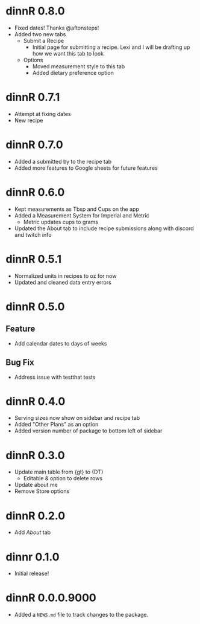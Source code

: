 # dinnR 0.8.0

- Fixed dates! Thanks @aftonsteps!
- Added two new tabs
  - Submit a Recipe
    - Initial page for submitting a recipe. Lexi and I will be drafting up how we want this tab to look
  - Options
    - Moved measurement style to this tab
    - Added dietary preference option

# dinnR 0.7.1

- Attempt at fixing dates
- New recipe

# dinnR 0.7.0

- Added a submitted by to the recipe tab
- Added more features to Google sheets for future features

# dinnR 0.6.0

- Kept measurements as Tbsp and Cups on the app
- Added a Measurement System for Imperial and Metric
  - Metric updates cups to grams
- Updated the About tab to include recipe submissions along with discord and twitch info

# dinnR 0.5.1

- Normalized units in recipes to oz for now
- Updated and cleaned data entry errors

# dinnR 0.5.0

## Feature

- Add calendar dates to days of weeks

## Bug Fix

- Address issue with testthat tests

# dinnR 0.4.0

- Serving sizes now show on sidebar and recipe tab
- Added "Other Plans" as an option
- Added version number of package to bottom left of sidebar

# dinnR 0.3.0

- Update main table from {gt} to {DT}
    - Editable & option to delete rows
- Update about me
- Remove Store options

# dinnR 0.2.0

- Add *About* tab

# dinnr 0.1.0

- Initial release!

# dinnR 0.0.0.9000

* Added a `NEWS.md` file to track changes to the package.
